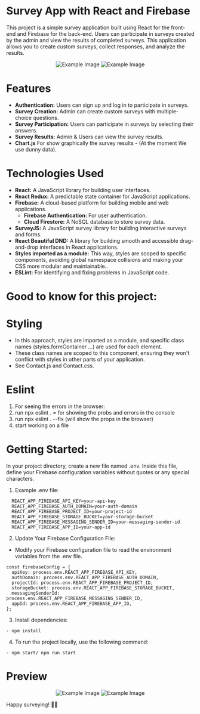 # Survey App with React and Firebase
This project is a simple survey application built using React for the front-end and Firebase for the back-end. Users can participate in surveys created by the admin and view the results of completed surveys. This application allows you to create custom surveys, collect responses, and analyze the results.

<div align="center">
<img src="images/login.png" alt="Example Image">
<img src="images/routes.png" alt="Example Image">
</div>

# Features
- **Authentication:** Users can sign up and log in to participate in surveys.
- **Survey Creation:** Admin can create custom surveys with multiple-choice questions.
- **Survey Participation:** Users can participate in surveys by selecting their answers.
- **Survey Results:** Admin & Users can view the survey results.
- **Chart.js** For show graphically the survey results - (At the moment We use dunny data). 

# Technologies Used
- **React:** A JavaScript library for building user interfaces.
- **React Redux:**  A predictable state container for JavaScript applications.
- **Firebase:** A cloud-based platform for building mobile and web applications.
  - **Firebase Authentication:** For user authentication.
  - **Cloud Firestore:** A NoSQL database to store survey data.
- **SurveyJS:** A JavaScript survey library for building interactive surveys and forms.
- **React Beautiful DND:**  A library for building smooth and accessible drag-and-drop interfaces in React applications.
- **Styles imported as a module:** This way, styles are scoped to specific components, avoiding global namespace collisions and making your CSS more modular and maintainable.. 
- **ESLint:** For identifying and fixing problems in JavaScript code.



# Good to know for this project: 

# Styling
- In this approach, styles are imported as a module, and specific class names (styles.formContainer ...) are used for each element. 
- These class names are scoped to this component, ensuring they won't conflict with styles in other parts of your application.
- See Contact.js and Contact.css. 

# Eslint
1. For seeing the errors in the browser:
2. run npx eslint . = for showing the probs and errors in the console
3. run npx eslint . --fix (will show the props in the browser)
4. start working on a file

# Getting Started:

In your project directory, create a new file named .env. Inside this file, define your Firebase configuration variables without quotes or any special characters.

1.  Example .env file:

```
  REACT_APP_FIREBASE_API_KEY=your-api-key
  REACT_APP_FIREBASE_AUTH_DOMAIN=your-auth-domain
  REACT_APP_FIREBASE_PROJECT_ID=your-project-id
  REACT_APP_FIREBASE_STORAGE_BUCKET=your-storage-bucket
  REACT_APP_FIREBASE_MESSAGING_SENDER_ID=your-messaging-sender-id
  REACT_APP_FIREBASE_APP_ID=your-app-id
```

2. Update Your Firebase Configuration File:
- Modify your Firebase configuration file to read the environment variables from the .env file.

```
const firebaseConfig = {
  apiKey: process.env.REACT_APP_FIREBASE_API_KEY,
  authDomain: process.env.REACT_APP_FIREBASE_AUTH_DOMAIN,
  projectId: process.env.REACT_APP_FIREBASE_PROJECT_ID,
  storageBucket: process.env.REACT_APP_FIREBASE_STORAGE_BUCKET,
  messagingSenderId: process.env.REACT_APP_FIREBASE_MESSAGING_SENDER_ID,
  appId: process.env.REACT_APP_FIREBASE_APP_ID,
};
```

3. Install dependencies:

```
- npm install
```

4. To run the project locally, use the following command:

```
- npm start/ npm run start
```

# Preview

<div align="center">
<img src="images/sidemenu.png" alt="Example Image">
<img src="images/survey.png" alt="Example Image">
</div>


Happy surveying! 📝✨



